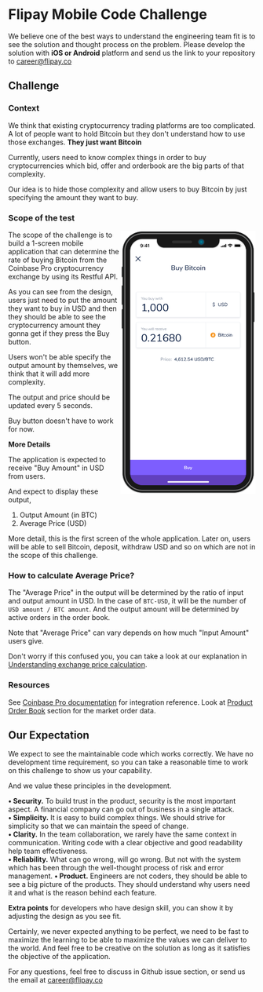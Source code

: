 # Flipay Mobile Code Challenge

We believe one of the best ways to understand the engineering team fit is to see the solution and thought process on the problem. Please develop the solution with **iOS or Android** platform and send us the link to your repository to career@flipay.co

## Challenge

### Context

We think that existing cryptocurrency trading platforms are too complicated. A lot of people want to hold Bitcoin but they don't understand how to use those exchanges. **They just want Bitcoin**

Currently, users need to know complex things in order to buy cryptocurrencies which bid, offer and orderbook are the big parts of that complexity.  

Our idea is to hide those complexity and allow users to buy Bitcoin by just specifying the amount they want to buy.

### Scope of the test

<img align="right" width="275" height="537" src="./images/mobile-mockup-screen.png">

The scope of the challenge is to build a 1-screen mobile application that can determine the rate of buying Bitcoin from the Coinbase Pro cryptocurrency exchange by using its Restful API.

As you can see from the design, users just need to put the amount they want to buy in USD and then they should be able to see the cryptocurrency amount they gonna get if they press the Buy button.

Users won't be able specify the output amount by themselves, we think that it will add more complexity. 

The output and price should be updated every 5 seconds.

Buy button doesn't have to work for now.

**More Details**

The application is expected to receive "Buy Amount" in USD from users.  

And expect to display these output,

1. Output Amount (in BTC)
2. Average Price (USD)

More detail, this is the first screen of the whole application. Later on, users will be able to sell Bitcoin, deposit, withdraw USD and so on which are not in the scope of this challenge.

### How to calculate Average Price?

The "Average Price" in the output will be determined by the ratio of input and output amount in USD. In the case of `BTC-USD`, it will be the number of `USD amount / BTC amount`. And the output amount will be determined by active orders in the order book.

Note that "Average Price" can vary depends on how much "Input Amount" users give.

Don't worry if this confused you, you can take a look at our explanation in [Understanding exchange price calculation](./docs/understanding-exchange-price.md).

### Resources

See [Coinbase Pro documentation](https://docs.pro.coinbase.com) for integration reference. Look at [Product Order Book](https://docs.pro.coinbase.com/#get-product-order-book) section for the market order data.

## Our Expectation

We expect to see the maintainable code which works correctly. We have no development time requirement, so you can take a reasonable time to work on this challenge to show us your capability.

And we value these principles in the development.

**• Security.** To build trust in the product, security is the most important aspect. A financial company can go out of business in a single attack.  
**• Simplicity.** It is easy to build complex things. We should strive for simplicity so that we can maintain the speed of change.  
**• Clarity.** In the team collaboration, we rarely have the same context in communication. Writing code with a clear objective and good readability help team effectiveness.  
**• Reliability.** What can go wrong, will go wrong. But not with the system which has been through the well-thought process of risk and error management.
**• Product.** Engineers are not coders, they should be able to see a big picture of the products. They should understand why users need it and what is the reason behind each feature.

**Extra points** for developers who have design skill, you can show it by adjusting the design as you see fit.  

Certainly, we never expected anything to be perfect, we need to be fast to maximize the learning to be able to maximize the values we can deliver to the world. And feel free to be creative on the solution as long as it satisfies the objective of the application.

For any questions, feel free to discuss in Github issue section, or send us the email at career@flipay.co
